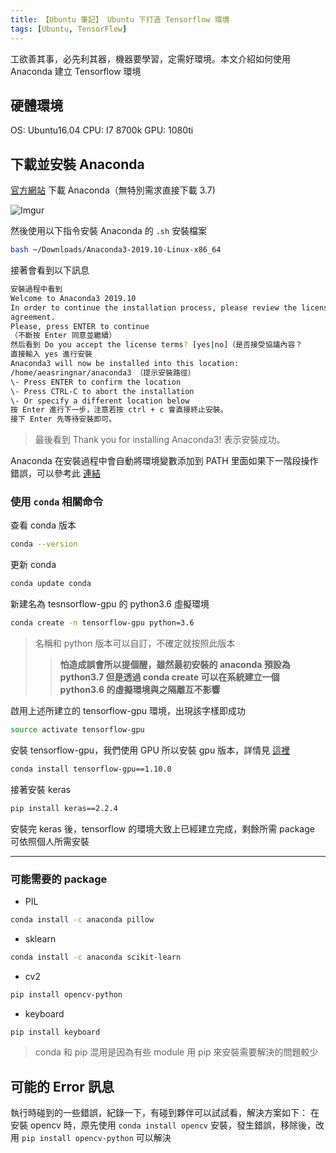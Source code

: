 ```yaml
---
title: 【Ubuntu 筆記】 Ubuntu 下打造 Tensorflow 環境
tags: [Ubuntu, TensorFlow]
---
```

工欲善其事，必先利其器，機器要學習，定需好環境。本文介紹如何使用 Anaconda 建立 Tensorflow 環境

## 硬體環境

OS: Ubuntu16.04
CPU: I7 8700k
GPU: 1080ti

## 下載並安裝 Anaconda

[官方網站](https://www.anaconda.com/distribution/) 下載 Anaconda（無特別需求直接下載 3.7)

![Imgur](https://i.imgur.com/8YWWT2a.png)

然後使用以下指令安裝 Anaconda 的 `.sh` 安裝檔案

``` bash
bash ~/Downloads/Anaconda3-2019.10-Linux-x86_64
```

接著會看到以下訊息

``` bash
安裝過程中看到
Welcome to Anaconda3 2019.10
In order to continue the installation process, please review the license
agreement.
Please, press ENTER to continue
（不斷按 Enter 同意並繼續）
然后看到 Do you accept the license terms? [yes|no]（是否接受協議內容？
直接輸入 yes 進行安裝
Anaconda3 will now be installed into this location:
/home/aeasringnar/anaconda3 （提示安裝路徑）
\- Press ENTER to confirm the location
\- Press CTRL-C to abort the installation
\- Or specify a different location below
按 Enter 進行下一步，注意若按 ctrl + c 會直接終止安裝。
接下 Enter 先等待安裝即可。
```

> 最後看到 Thank you for installing Anaconda3! 表示安裝成功。

Anaconda 在安裝過程中會自動將環境變數添加到 PATH 里面如果下一階段操作錯誤，可以參考此 [連結](https://parg.co/WpE)

### 使用 `conda` 相關命令

查看 conda 版本

``` bash
conda --version
```

更新 conda

``` bash
conda update conda
```

新建名為 tesnsorflow-gpu 的 python3.6 虛擬環境

``` bash
conda create -n tensorflow-gpu python=3.6
```

> 名稱和 python 版本可以自訂，不確定就按照此版本
> >**怕造成誤會所以提個醒，雖然最初安裝的 anaconda 預設為 python3.7 但是透過 conda create 可以在系統建立一個 python3.6 的虛擬環境與之隔離互不影響**

啟用上述所建立的 tensorflow-gpu 環境，出現該字樣即成功

``` bash
source activate tensorflow-gpu
```

安裝 tensorflow-gpu，我們使用 GPU 所以安裝 gpu 版本，詳情見 [這裡](https://parg.co/WZK)

``` bash
conda install tensorflow-gpu==1.10.0
```

接著安裝 keras

``` bash
pip install keras==2.2.4
```

安裝完 keras 後，tensorflow 的環境大致上已經建立完成，剩餘所需 package 可依照個人所需安裝

---

### 可能需要的 package

* PIL

``` bash
conda install -c anaconda pillow
```

* sklearn

``` bash
conda install -c anaconda scikit-learn
```

* cv2

``` bash
pip install opencv-python
```

* keyboard

``` bash
pip install keyboard
```

> conda 和 pip 混用是因為有些 module 用 pip 來安裝需要解決的問題較少

## 可能的 Error 訊息

執行時碰到的一些錯誤，紀錄一下，有碰到夥伴可以試試看，解決方案如下：
在安裝 opencv 時，原先使用 `conda install opencv` 安裝，發生錯誤，移除後，改用 `pip install opencv-python` 可以解決
